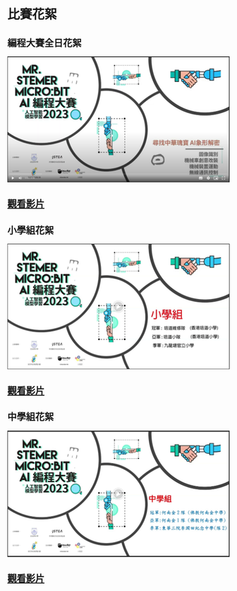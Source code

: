# 比賽花絮

## 編程大賽全日花絮

[![](./images/video1.png)](https://drive.google.com/file/d/1nIThRaJoAqmRDN-IxaFlNBk30BdjvCmV/view?usp=sharing)

## [觀看影片](https://drive.google.com/file/d/1nIThRaJoAqmRDN-IxaFlNBk30BdjvCmV/view?usp=sharing)

## 小學組花絮

[![](./images/video2.png)](https://drive.google.com/file/d/1K1DUtIhZmODxgC_fUgYd8l-TbUQfBWFI/view?usp=sharing)

## [觀看影片](https://drive.google.com/file/d/1K1DUtIhZmODxgC_fUgYd8l-TbUQfBWFI/view?usp=sharing)

## 中學組花絮

[![](./images/video3.png)](hhttps://drive.google.com/file/d/1cnzEk1nHSoIv0Q48ohWiUaXy6ChLlJZE/view?usp=sharing)

## [觀看影片](https://drive.google.com/file/d/1cnzEk1nHSoIv0Q48ohWiUaXy6ChLlJZE/view?usp=sharing)